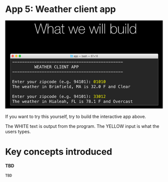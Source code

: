 # App 5: Weather client app

![image](app-5-screenshot.png)

If you want to try this yourself, try to build the interactive app above. 

The WHITE text is output from the program. The YELLOW input is what the users types.


Key concepts introduced
=================

**TBD**

    TBD
